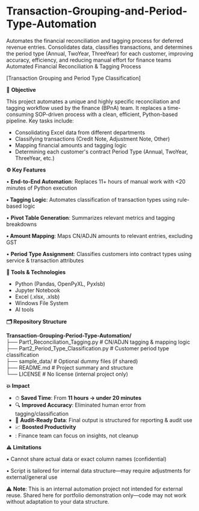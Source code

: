 # Transaction-Grouping-and-Period-Type-Automation
Automates the financial reconciliation and tagging process for deferred revenue entries. Consolidates data, classifies transactions, and determines the period type (Annual, TwoYear, ThreeYear) for each customer, improving accuracy, efficiency, and reducing manual effort for finance teams
Automated Financial Reconciliation & Tagging Process

\[Transaction Grouping and Period Type Classification\]

📌 **Objective**

This project automates a unique and highly specific reconciliation and tagging workflow used by the finance (BPnA) team. It replaces a time-consuming SOP-driven process with a clean, efficient, Python-based pipeline. Key tasks include:

- Consolidating Excel data from different departments
- Classifying transactions (Credit Note, Adjustment Note, Other)
- Mapping financial amounts and tagging logic
- Determining each customer's contract Period Type (Annual, TwoYear, ThreeYear, etc.)

**⚙️ Key Features**

• **End-to-End Automation**: Replaces 11+ hours of manual work with <20 minutes of Python execution

**• Tagging Logic**: Automates classification of transaction types using rule-based logic

• **Pivot Table Generation**: Summarizes relevant metrics and tagging breakdowns

**• Amount Mapping**: Maps CN/ADJN amounts to relevant entries, excluding GST

• **Period Type Assignment**: Classifies customers into contract types using service & transaction attributes

**🧠 Tools & Technologies**

- Python (Pandas, OpenPyXL, Pyxlsb)
- Jupyter Notebook
- Excel (.xlsx, .xlsb)
- Windows File System
- AI tools

**🗂 Repository Structure**

**Transaction-Grouping-Period-Type-Automation/**  
├── Part1_Reconciliation_Tagging.py # CN/ADJN tagging & mapping logic  
├── Part2_Period_Type_Classification.py # Customer period type classification  
├── sample_data/ # Optional dummy files (if shared)  
├── README.md # Project summary and structure  
└── LICENSE # No license (internal project only)

**💥 Impact**

- ⏱ **Saved Time**: From **11 hours → under 20 minutes**
- 🔍 **Improved Accuracy**: Eliminated human error from tagging/classification
- 🧾 **Audit-Ready Data**: Final output is structured for reporting & audit use
- 📈 **Boosted Productivity**
- : Finance team can focus on insights, not cleanup

**⚠️ Limitations**

• Cannot share actual data or exact column names (confidential)

• Script is tailored for internal data structure—may require adjustments for external/general use

⚠️ **Note**: This is an internal automation project not intended for external reuse. Shared here for portfolio demonstration only—code may not work without adaptation to your data structure.
